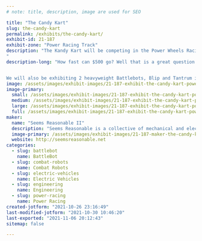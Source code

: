 ```yaml
---
# note: title, description, image are used for SEO

title: "The Candy Kart"
slug: the-candy-kart
permalink: /exhibits/the-candy-kart/
exhibit-id: 21-187
exhibit-zone: "Power Racing Track"
description: "The Kandy Kart will be competing in the Power Wheels Racing Series.
"
description-long: "How fast can $500 go? Well that is a great question that our Kart inspired by Venelope&#039;s awesome kart the Wreck-It It Ralf movie is going to answer.


We will also be exhibiting 2 heavyweight Battlebots, Blip and Tantrum inside Robot Rukus"
image: /assets/images/exhibit-images/21-187-exhibit-the-candy-kart-power-racing-group-shot-2018-large.jpeg
image-primary: 
  small: /assets/images/exhibit-images/21-187-exhibit-the-candy-kart-power-racing-group-shot-2018-small.jpeg
  medium: /assets/images/exhibit-images/21-187-exhibit-the-candy-kart-power-racing-group-shot-2018-medium.jpeg
  large: /assets/images/exhibit-images/21-187-exhibit-the-candy-kart-power-racing-group-shot-2018-large.jpeg
  full: /assets/images/exhibit-images/21-187-exhibit-the-candy-kart-power-racing-group-shot-2018-full.jpeg
maker: 
  name: "Seems Reasonable II"
  description: "Seems Reasonable is a collective of mechanical and electrical engineers, robotisists, tinkerers, makers and creative people operating out of a suburban garage in silicon valley. We make big combat robots, electric go karts and many other fun and often highly engineered projects."
  image-primary: /assets/images/exhibit-images/21-187-maker-the-candy-kart-cropped-logo-transparency-black-2-2-1-medium.png
  website: http://seemsreasonable.net
categories: 
  - slug: battlebot
    name: BattleBot
  - slug: combat-robots
    name: Combat Robots
  - slug: electric-vehicles
    name: Electric Vehicles
  - slug: engineering
    name: Engineering
  - slug: power-racing
    name: Power Racing
created-jotform: "2021-10-26 23:16:49"
last-modified-jotform: "2021-10-30 10:46:20"
last-exported: "2021-11-06 20:12:43"
sitemap: false

---
```

